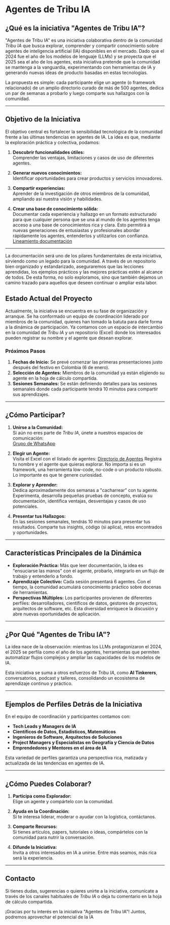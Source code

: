 # Agentes de Tribu IA

## ¿Qué es la iniciativa "Agentes de Tribu IA"?

"Agentes de Tribu IA" es una iniciativa colaborativa dentro de la comunidad *Tribu IA* que busca explorar, comprender y compartir conocimiento sobre agentes de inteligencia artificial (IA) disponibles en el mercado. Dado que el 2024 fue el año de los modelos de lenguaje (LLMs) y se proyecta que el 2025 sea el año de los agentes, esta iniciativa pretende que la comunidad se mantenga a la vanguardia, experimentando con herramientas de IA y generando nuevas ideas de producto basadas en estas tecnologías.

La propuesta es simple: cada participante elige un agente (o framework relacionado) de un amplio directorio curado de más de 500 agentes, dedica un par de semanas a probarlo y luego comparte sus hallazgos con la comunidad.

---

## **Objetivo de la Iniciativa**

El objetivo central es fortalecer la sensibilidad tecnológica de la comunidad frente a las últimas tendencias en agentes de IA. La idea es que, mediante la exploración práctica y colectiva, podamos:

1. **Descubrir funcionalidades útiles:**  
   Comprender las ventajas, limitaciones y casos de uso de diferentes agentes.

2. **Generar nuevos conocimientos:**  
   Identificar oportunidades para crear productos y servicios innovadores.

3. **Compartir experiencias:**  
   Aprender de la investigación de otros miembros de la comunidad, ampliando así nuestra visión y habilidades.

4. **Crear una base de conocimiento sólida:**  
   Documentar cada experiencia y hallazgo en un formato estructurado para que cualquier persona que se una al mundo de los agentes tenga acceso a una base de conocimientos rica y clara. Esto permitirá a nuevas generaciones de entusiastas y profesionales abordar rápidamente los agentes, entenderlos y utilizarlos con confianza.
 [Lineamiento documentación][lineamiento-documentacion]

---

La documentación será uno de los pilares fundamentales de esta iniciativa, sirviendo como un legado para la comunidad. A través de un repositorio bien organizado y estandarizado, aseguraremos que las lecciones aprendidas, los ejemplos prácticos y las mejores prácticas estén al alcance de todos. De esta forma, no solo exploramos, sino que también dejamos un camino trazado para aquellos que deseen continuar o ampliar esta labor.


## **Estado Actual del Proyecto**

Actualmente, la iniciativa se encuentra en su fase de organización y arranque. Se ha conformado un equipo de coordinación liderado por miembros de la comunidad, quienes han tomado la batuta para darle forma a la dinámica de participación. Ya contamos con un espacio de intercambio en la comunidad de *Tribu IA* y un repositorio (Excel) donde los interesados pueden registrar su nombre y el agente que desean explorar.

### **Próximos Pasos**

1. **Fechas de Inicio:** Se prevé comenzar las primeras presentaciones justo después del festivo en Colombia (6 de enero).  
2. **Selección de Agentes:** Miembros de la comunidad ya están eligiendo su agente en la hoja de cálculo compartida.  
3. **Sesiones Semanales:** Se están definiendo detalles para las sesiones semanales donde cada participante tendrá 10 minutos para compartir sus aprendizajes.

---

## **¿Cómo Participar?**

1. **Unirse a la Comunidad:**  
   Si aún no eres parte de *Tribu IA*, únete a nuestros espacios de comunicación:  
   [Grupo de WhatsApp][grupo-wp]

2. **Elegir un Agente:**  
   Visita el Excel con el listado de agentes:
   [Directorio de Agentes][directorio-agentes]
   Registra tu nombre y el agente que quieras explorar. No importa si es un framework, una herramienta low-code, no-code o un    producto robusto. Lo importante es que te genere curiosidad.

4. **Explorar y Aprender:**  
   Dedica aproximadamente dos semanas a "cacharrear" con tu agente. Experimenta, desarrolla pequeñas pruebas de concepto, evalúa su documentación, identifica ventajas, desventajas y casos de uso potenciales.

5. **Presentar tus Hallazgos:**  
   En las sesiones semanales, tendrás 10 minutos para presentar tus resultados. Comparte tus insights, código (si aplica), retos encontrados y oportunidades.

---

## **Características Principales de la Dinámica**

- **Exploración Práctica:** Más que leer documentación, la idea es "ensuciarse las manos" con el agente, probarlo, integrarlo en un flujo de trabajo y entenderlo a fondo.
- **Aprendizaje Colectivo:** Cada sesión presentará 6 agentes. Con el tiempo, la comunidad acumulará conocimiento práctico sobre docenas de herramientas.
- **Perspectivas Múltiples:** Los participantes provienen de diferentes perfiles: desarrolladores, científicos de datos, gestores de proyectos, arquitectos de software, etc. Esta diversidad enriquece la discusión y abre nuevas oportunidades de aplicación.

---

## **¿Por Qué "Agentes de Tribu IA"?**

La idea nace de la observación: mientras los LLMs protagonizaron el 2024, el 2025 se perfila como el año de los agentes, herramientas que permiten automatizar flujos complejos y ampliar las capacidades de los modelos de IA.  

Esta iniciativa se suma a otros esfuerzos de *Tribu IA*, como **AI Tinkerers**, conversatorios, podcast y talleres, consolidando un ecosistema de aprendizaje continuo y práctico.

---

## **Ejemplos de Perfiles Detrás de la Iniciativa**

En el equipo de coordinación y participantes contamos con:

- **Tech Leads y Managers de IA**  
- **Científicos de Datos, Estadísticos, Matemáticos**  
- **Ingenieros de Software, Arquitectos de Soluciones**  
- **Project Managers y Especialistas en Geografía y Ciencia de Datos**  
- **Emprendedores y Mentores en el área de IA**  

Esta variedad de perfiles garantiza una perspectiva rica, matizada y actualizada de las tendencias en agentes de IA.

---

## **¿Cómo Puedes Colaborar?**

1. **Participa como Explorador:**  
   Elige un agente y compártelo con la comunidad.

2. **Ayuda en la Coordinación:**  
   Si te interesa liderar, moderar o ayudar con la logística, contáctanos.

3. **Comparte Recursos:**  
   Si tienes artículos, papers, tutoriales o ideas, compártelos con la comunidad para nutrir la conversación.

4. **Difunde la Iniciativa:**  
   Invita a otros interesados en IA a unirse. Entre más seamos, más rica será la experiencia.

---

## **Contacto**

Si tienes dudas, sugerencias o quieres unirte a la iniciativa, comunícate a través de los canales habituales de *Tribu IA* o deja tu comentario en la hoja de cálculo compartida.  

¡Gracias por tu interés en la iniciativa "Agentes de Tribu IA"! Juntos, podremos aprovechar el potencial de la IA


<!-- Links -->
[grupo-wp]: [https://chat.openai.com/g/g-bQu7DJ8cd-somos-tribu-ia-colombia](https://chat.whatsapp.com/Kxi3ftAYymLJ79YbYR6vXm)
[directorio-agentes]: [https://forms.gle/tRytHcxqXY2ddWG3A](https://docs.google.com/spreadsheets/d/1vW9ngNpA5UQQTlkCPvdfAoXY3p_Omfj_jZ_d6H1jKik/edit?gid=1712477249#gid=1712477249)
[lineamiento-documentacion]: https://github.com/tribu-ia/documentacion-investigacion-agentes-ia

